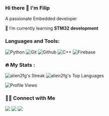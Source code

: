 ### Hi there 👋 I'm Filip

 A passionate Embedded developer
 
 🌱 I’m currently learning **STM32 development**

### Languages and Tools:
![Python](https://img.shields.io/badge/Python-14354C?&logo=python&logoColor=white)
![Git](https://img.shields.io/badge/GIT-E44C30?&logo=git&logoColor=white)
![Github](https://img.shields.io/badge/github-171515?&logo=github&logoColor=white)
![C++](https://img.shields.io/badge/c++-%2300599C.svg?&logo=c%2B%2B&logoColor=white)
![Firebase](https://img.shields.io/badge/firebase-ffa428?&logo=firebase&logoColor=white&fontColor=white)

### :fire: My Stats :
![alien2fg's Streak](https://github-readme-streak-stats.herokuapp.com/?user=alien2fg&theme=vue-dark&hide_border=true)
![alien2fg's Top Languages](https://github-readme-stats.vercel.app/api/top-langs/?username=alien2fg&theme=vue-dark&show_icons=true&hide_border=true&layout=compact)

![Profile Views](https://komarev.com/ghpvc/?username=alien2fg&color=green)

### 🤝🏻 Connect with Me
<a href="mailto:filipgnojek@gmail.com"><img src="https://img.shields.io/badge/filipgnojek@gmail.com-b23e2f?logo=gmail&logoColor=white"></a>
<a href="http://www.linkedin.com/in/filip-gnojek"><img src="https://img.shields.io/badge/Filip Gnojek-blue?logo=linkedin&logoColor=white"></a>
<a href="https://www.facebook.com/filip.gnojek.3"><img src="https://img.shields.io/badge/Filip Gnojek-1877F2?&logo=facebook&logoColor=white"></a>
